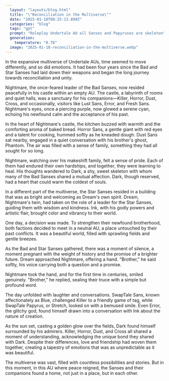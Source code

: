 ```yaml
---
  layout: "layouts/blog.html"
  title: "\"Reconciliation in the Multiverse\""
  date: "2025-01-18T08:25:13.899Z"
  categories: "blog"
  tags: "gpt"
  prompt: "Roleplay Undertale AU all Sanses and Papyruses are skeleton\r\n\r\n\r\n boy love-yaoi\r\n\r\n\r\n\r\n\r\n\r\nStar Sanses and bad Sanses, Nightmare and Dream .\r\nthey stopped fighting against each other. It has been 4 years sense they stopped fighting, they are trying to rebuild their Brotherhood Dream and Nightmare they are going to be brothers again, they go to an AU where the y all can relax and have fun , \r\n\r\n\r\n\r\n\r\n\r\nBad Sanses \r\n\r\nNightmare castle is in A empty AU where he and bad Sanses are living together, Nightmares castle is always clean has many rooms, they have Lust Sans from LustTale visit there , Error and Fresh Sans vist them to , bad Sanses have their own rooms , Horror is good at cooking food and more\r\n\r\n\r\n\r\n\r\nNightmare is 600 Year old\r\nNightmare is dream sans Twin brother hes a god and leader of bad Sanses ,king of negative, hes a Sans, hes a father figure to bad Sanses to they call him for Dad Mere, Nightmare used to be a White skeleton with purepel eyes but has cyan colour eyes now, and has a black skeleton form now, he knows bad Sanses have been through alot like Nightmare himself has , Is in love with Dark \r\n\r\n\r\nKiller is 30 years of old \r\nKiller sans, is flirting with everyone, but still is Nightmare first hand , likes cats and likes Ccino cat cafe in FluffyTale, hes a white skeleton with white eyes,hes around 178 cm, he has knife, and he has knife in his room he has two cats , is in love with Dark\r\n\r\n\r\nHorror is 33 years old \r\nHorror sans is a good cook , hes good with garden to talk white skeleton with red eyes hes around 190cm, likes FarmTale Sans , is in love with Dark\r\n\r\n\r\nDust is 35 years old \r\nDust sans , is good at reading body language, hes hounted by his brother Papyrus who is called Phantom , Dust can talk to phantom and Nightmare can talk to him to and see him,nice to bad Sanses , hes a white skeleton with one Blue eye and one red eye ,hes around 178 cm, is in love with Dark \r\n\r\nCross is 20-29 years old \r\nCross Sans used to be Royal Guard in Xtale he hayes XGaster alot, Cross has Charas soul in a heart necklace Cross lets Chara take over his body when it is to much for Cross, and be a part of Star Sanses but Ink lie to Cross so he join bad Sanses , hes a white skeleton with purepel eyes, hes around 178 cm, good friends with EpicTale Sans who is called Epic, is in love with Dark \r\n\r\n\r\nDark is 35 years old \r\nDarkTale Sans who is called Dark , hes shy and cute, has a soft side, he has deep red eyes , hes a Sans Skeleton who is white, hes short around 165 cm , he wears a red scarf, he has a black hoodie with a Grey tshirt wears black pants and black shoes, his scarf used to belong to his brother Papyrus who is dead ,Dark likes them all in romantic way\r\n\r\n\r\n\r\n\r\nFriends with bad Sanses \r\n\r\nError is over 10000 years old \r\nError sans god, hes a good friend to Nightmare,he helps Nightmare alot , likes chocolate from Underfell ,hes 170 cm,has Blue)red eyes \r\n\r\nFresh Sans is 400  years old \r\nFresh Sans pirasite , hes a good friend to bad Sanses and Nightmare and Error \r\n\r\n\r\nStar Sanses \r\n\r\nDream has a big building as a house where star Sanses live together in a AU Dream watching over \r\n\r\n\r\nDream is 600 years old \r\nDream is Nightmare Sans Twin brother, hes a god leader of Star Sanses \r\n\r\nInk is over 10000. Years old \r\nInk is a god weapon a big Brush \r\n\r\n\r\nSwapTale sans is 30 years old \r\nSwapTale sans who is called Blue is part of Star Sanses \r\n\r\n\r\nSwapTale Papyrus who is called stretch hes the judge in SwapTale \r\n\r\n\r\n\r\nOther AU Sanses \r\n\r\nUnderTale Sans \r\nUnderTale Papyrus \r\n\r\nUnderfell sans \r\nUnderfell Papyrus \r\n\r\nSwapFell Sans \r\nSwapFell Papyrus \r\n\r\nSwapFellRed Sans\r\nSwapFellRed Papyrus \r\n\r\nSwapFellGold Sans \r\nSwapFellGold Papyrus \r\n\r\nSnowTale Sans \r\nSnowTale Papyrus \r\n\r\nBirdTale Sans \r\nBirdTale Papyrus \r\n\r\nMafiaTale Sans \r\nMafiaTale papyrus \r\n\r\nMafiaFell Sans \r\nMafiaFell Papyrus \r\n  \r\n\r\nAnd more Sanses"
  generation: 
    temperature: "0.78"
  image: "2025-01-18-reconciliation-in-the-multiverse.webp"
---
```

In the expansive multiverse of Undertale AUs, time seemed to move differently, and so did emotions. It had been four years since the Bad and Star Sanses had laid down their weapons and began the long journey towards reconciliation and unity. 

Nightmare, the once-feared leader of the Bad Sanses, now resided peacefully in his castle within an empty AU. The castle, a labyrinth of rooms and quiet halls, was a sanctuary for his companions—Killer, Horror, Dust, Cross, and occasionally, visitors like Lust Sans, Error, and Fresh Sans. Nightmare's eyes, once a piercing purple, now glowed a serene cyan, echoing his newfound calm and the acceptance of his past.

In the heart of Nightmare's castle, the kitchen buzzed with warmth and the comforting aroma of baked bread. Horror Sans, a gentle giant with red eyes and a talent for cooking, hummed softly as he kneaded dough. Dust Sans sat nearby, engaged in a quiet conversation with his brother's ghost, Phantom. The air was filled with a sense of family, something they had all sought for so long.

Nightmare, watching over his makeshift family, felt a sense of pride. Each of them had endured their own hardships, and together, they were learning to heal. His thoughts wandered to Dark, a shy, sweet skeleton with whom many of the Bad Sanses shared a mutual affection. Dark, though reserved, had a heart that could warm the coldest of souls.

In a different part of the multiverse, the Star Sanses resided in a building that was as bright and welcoming as Dream's own spirit. Dream, Nightmare's twin, had taken on the role of a leader for the Star Sanses, guiding them with wisdom and kindness. Ink, with his godly powers and artistic flair, brought color and vibrancy to their world.

One day, a decision was made. To strengthen their newfound brotherhood, both factions decided to meet in a neutral AU, a place untouched by their past conflicts. It was a beautiful world, filled with sprawling fields and gentle breezes.

As the Bad and Star Sanses gathered, there was a moment of silence, a moment pregnant with the weight of history and the promise of a brighter future. Dream approached Nightmare, offering a hand. "Brother," he said softly, his voice carrying both a question and a promise.

Nightmare took the hand, and for the first time in centuries, smiled genuinely. "Brother," he replied, sealing their truce with a simple but profound word.

The day unfolded with laughter and conversations. SwapTale Sans, known affectionately as Blue, challenged Killer to a friendly game of tag, while SwapTale Papyrus, or Stretch, looked on with a bemused smile. Even Error, the glitchy god, found himself drawn into a conversation with Ink about the nature of creation.

As the sun set, casting a golden glow over the fields, Dark found himself surrounded by his admirers. Killer, Horror, Dust, and Cross all shared a moment of understanding, acknowledging the unique bond they shared with Dark. Despite their differences, love and friendship had woven them together, creating a tapestry of emotions that was as unpredictable as it was beautiful.

The multiverse was vast, filled with countless possibilities and stories. But in this moment, in this AU where peace reigned, the Sanses and their companions found a home, not just in a place, but in each other.
